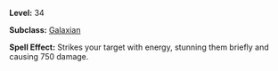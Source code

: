 <!-- TITLE: Spell: Markar's Discord -->
<!-- SUBTITLE:  -->

**Level:** 34

**Subclass:** [Galaxian](galaxian)

**Spell Effect:** Strikes your target with energy, stunning them briefly and causing 750 damage.